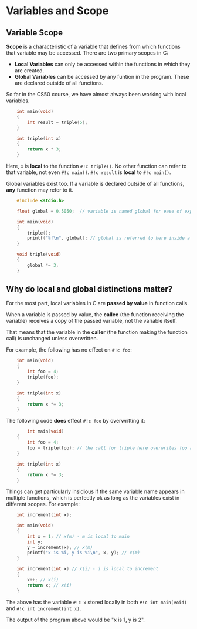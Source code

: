 # Variables and Scope

## Variable Scope

**Scope** is a characteristic of a variable that defines from which functions that variable may be accessed.  There are two primary scopes in C:  

* **Local Variables** can only be accessed within the functions in which they are created.  
* **Global Variables** can be accessed by any funtion in the program.  These are declared outside of all functions.  

So far in the CS50 course, we have almost always been working with local variables.  

```c
	int main(void)
	{
		int result = triple(5);
	}

	int triple(int x)
	{
		return x * 3;
	}
```
Here, `x` is **local** to the function `#!c triple()`.  No other function can refer to that variable, not even `#!c main()`.  `#!c result` is **local** to `#!c main()`.  

Global variables exist too.  If a variable is declared outside of all functions, **any** function may refer to it.  

```c
	#include <stdio.h>

	float global = 0.5050;  // variable is named global for ease of explanation

	int main(void)
	{
		triple();
		printf("%f\n", global); // global is referred to here inside a function
	}

	void triple(void)
	{
		global *= 3;
	}
```  

## Why do local and global distinctions matter?  

For the most part, local variables in C are **passed by value** in function calls.  

When a variable is passed by value, the **callee** (the function receiving the variable) receives a copy of the passed variable, not the variable itself.  

That means that the variable in the **caller** (the function making the function call) is unchanged unless overwritten.  

For example, the following has no effect on `#!c foo`:  

```c
	int main(void)
	{
		int foo = 4;
		triple(foo);
	}

	int triple(int x)
	{
		return x *= 3;
	}
```  
The following code **does** effect `#!c foo` by overwritting it:  

```c
		int main(void)
	{
		int foo = 4;
		foo = triple(foo); // the call for triple here overwrites foo after the function call
	}

	int triple(int x)
	{
		return x *= 3;
	}
```
Things can get particularly insidious if the same variable name appears in multiple functions, which is perfectly ok as long as the variables exist in different scopes.  For example:  

```c
	int increment(int x);

	int main(void)
	{
		int x = 1; // x(m) - m is local to main
		int y;
		y = increment(x); // x(m)
		printf("x is %i, y is %i\n", x, y); // x(m)
	}

	int increment(int x) // x(i) - i is local to increment
	{
		x++; // x(i)
		return x; // x(i)
	}
```

The above has the variable `#!c x` stored locally in both `#!c int main(void)` and `#!c int increment(int x)`.  

The output of the program above would be "x is 1, y is 2".  